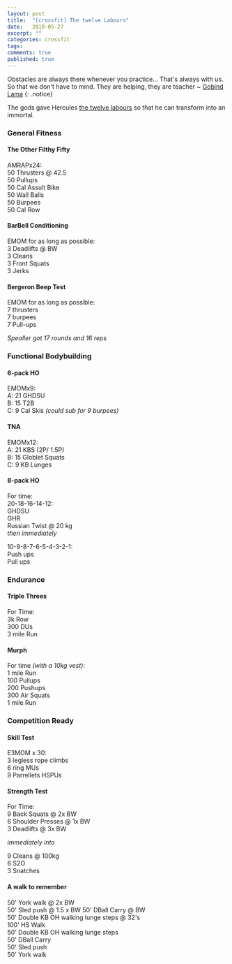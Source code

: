 ```yaml
---
layout: post
title:  "[crossfit] The twelve Labours"
date:   2018-05-27
excerpt: ""
categories: crossfit
tags:
comments: true
published: true
---
```


Obstacles are always there whenever you practice... That's always with us. So that we don't have to mind. They are helping, they are teacher  ~ [Gobind Lama][url_youtube]
{: .notice}

The gods gave Hercules [the twelve labours][url_hercules] so that he can transform into an immortal.

### General Fitness
#### The Other Filthy Fifty
AMRAPx24:  
50 Thrusters @ 42.5  
50 Pullups  
50 Cal Assult Bike  
50 Wall Balls  
50 Burpees  
50 Cal Row  

#### BarBell Conditioning
EMOM for as long as possible:  
3 Deadlifts @ BW  
3 Cleans  
3 Front Squats  
3 Jerks  

#### Bergeron Beep Test
EMOM for as long as possible:  
7 thrusters  
7 burpees  
7 Pull-ups  

_Spealler got 17 rounds and 16 reps_

### Functional Bodybuilding
#### 6-pack HO
EMOMx9:  
A: 21 GHDSU  
B: 15 T2B  
C: 9 Cal Skis _(could sub for 9 burpees)_  

#### TNA
EMOMx12:  
A: 21 KBS (2P/ 1.5P)  
B: 15 Globlet Squats  
C: 9 KB Lunges  

#### 8-pack HO
For time:  
20-18-16-14-12:  
GHDSU  
GHR  
Russian Twist @ 20 kg  
_then immediately_

10-9-8-7-6-5-4-3-2-1:  
Push ups  
Pull ups  

### Endurance  
#### Triple Threes
For Time:  
3k Row  
300 DUs  
3 mile Run  

#### Murph
For time _(with a 10kg vest)_:  
1 mile Run  
100 Pullups  
200 Pushups  
300 Air Squats  
1 mile Run  

### Competition Ready
#### Skill Test  
E3MOM x 30:  
3 legless rope climbs  
6 ring MUs  
9 Parrellets HSPUs  

#### Strength Test
For Time:  
9 Back Squats @ 2x BW  
6 Shoulder Presses @ 1x BW  
3 Deadlifts @ 3x BW  

_immediately into_  

9 Cleans @ 100kg  
6 S2O   
3 Snatches  

#### A walk to remember
50' York walk @ 2x BW  
50' Sled push @ 1.5 x BW
50' DBall Carry @ BW  
50' Double KB OH walking lunge steps @ 32's  
100' HS Walk  
50' Double KB OH walking lunge steps  
50' DBall Carry  
50' Sled push  
50' York walk  

[url_youtube]: https://www.youtube.com/watch?v=R_mL7i7fmGY
[url_hercules]: http://www.perseus.tufts.edu/Herakles/labors.html

